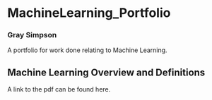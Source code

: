 # MachineLearning_Portfolio
### Gray Simpson
A portfolio for work done relating to Machine Learning. 

## Machine Learning Overview and Definitions
A link to the pdf can be found here. 
